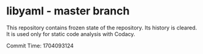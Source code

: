 # libyaml - master branch

This repository contains frozen state of the repository.
Its history is cleared. It is used only for static code
analysis with Codacy.

Commit Time: 1704093124